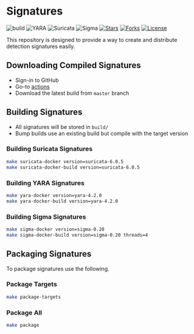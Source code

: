 # Signatures

![build](https://github.com/c3rb3ru5d3d53c/signatures/actions/workflows/signatures.yml/badge.svg?branch=master)
![YARA](https://img.shields.io/badge/target-yara-brightgreen)
![Suricata](https://img.shields.io/badge/target-suricata-brightgreen)
![Sigma](https://img.shields.io/badge/target-sigma-brightgreen)
[![Stars](https://img.shields.io/github/stars/c3rb3ru5d3d53c/signatures)](https://github.com/c3rb3ru5d3d53c/signatures/stargazers)
[![Forks](https://img.shields.io/github/forks/c3rb3ru5d3d53c/signatures)](https://github.com/c3rb3ru5d3d53c/signatures/network)
[![License](https://img.shields.io/github/license/c3rb3ru5d3d53c/signatures)](https://github.com/c3rb3ru5d3d53c/signatures/blob/master/LICENSE)

This repository is designed to provide a way to create and distribute detection signatures easily.

## Downloading Compiled Signatures

- Sign-in to GitHub
- Go-to [actions](https://github.com/c3rb3ru5d3d53c/signatures/actions/)
- Download the latest build from `master` branch

## Building Signatures

- All signatures will be stored in `build/`
- Bump builds use an existing build but compile with the target version

### Building Suricata Signatures

```bash
make suricata-docker version=suricata-6.0.5
make suricata-docker-build version=suricata-6.0.5
```

### Building YARA Signatures

```bash
make yara-docker version=yara-4.2.0
make yara-docker-build version=yara-4.2.0
```

### Building Sigma Signatures

```bash
make sigma-docker version=sigma-0.20
make sigma-docker-build version=sigma-0.20 threads=4
```

## Packaging Signatures

To package signatures use the following.

### Package Targets

```bash
make package-targets
```

### Package All

```bash
make package
```
